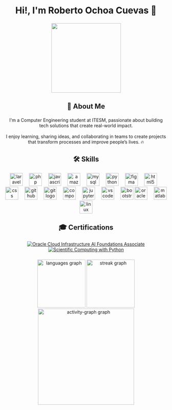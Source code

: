 <h1 align="center">Hi!, I'm Roberto Ochoa Cuevas 👋</h1>

###

<div align="center">
  <img height="217" src="https://pbs.twimg.com/media/FNVyspAXwAEHS6X.jpg"  />
</div>

###

<h2 align="center">🚀 About Me</h2>

###

<p align="center">I'm a Computer Engineering student at ITESM, passionate about building tech solutions that create real-world impact.<br><br>I enjoy learning, sharing ideas, and collaborating in teams to create projects that transform processes and improve people’s lives. 🔥</p>

###

<h2 align="center">🛠 Skills</h2>

###

<div align="center">
  <img src="https://cdn.jsdelivr.net/gh/devicons/devicon/icons/laravel/laravel-original.svg" height="40" alt="laravel logo"  />
  <img width="12" />
  <img src="https://cdn.jsdelivr.net/gh/devicons/devicon/icons/php/php-original.svg" height="40" alt="php logo"  />
  <img width="12" />
  <img src="https://cdn.jsdelivr.net/gh/devicons/devicon/icons/javascript/javascript-original.svg" height="40" alt="javascript logo"  />
  <img width="12" />
  <img src="https://skillicons.dev/icons?i=aws" height="40" alt="amazonwebservices logo"  />
  <img width="12" />
  <img src="https://cdn.jsdelivr.net/gh/devicons/devicon/icons/mysql/mysql-original.svg" height="40" alt="mysql logo"  />
  <img width="12" />
  <img src="https://cdn.jsdelivr.net/gh/devicons/devicon/icons/python/python-original.svg" height="40" alt="python logo"  />
  <img width="12" />
  <img src="https://cdn.jsdelivr.net/gh/devicons/devicon/icons/figma/figma-original.svg" height="40" alt="figma logo"  />
  <img width="12" />
  <img src="https://cdn.jsdelivr.net/gh/devicons/devicon/icons/html5/html5-original.svg" height="40" alt="html5 logo"  />
  <img width="12" />
  <img src="https://cdn.jsdelivr.net/gh/devicons/devicon/icons/css3/css3-original.svg" height="40" alt="css logo"  />
  <img width="12" />
  <img src="https://cdn.jsdelivr.net/gh/devicons/devicon/icons/github/github-original.svg" height="40" alt="github logo"  />
  <img width="12" />
  <img src="https://cdn.jsdelivr.net/gh/devicons/devicon/icons/git/git-original.svg" height="40" alt="git logo"  />
  <img width="12" />
  <img src="https://cdn.jsdelivr.net/gh/devicons/devicon/icons/composer/composer-original.svg" height="40" alt="composer logo"  />
  <img width="12" />
  <img src="https://cdn.jsdelivr.net/gh/devicons/devicon/icons/jupyter/jupyter-original.svg" height="40" alt="jupyter logo"  />
  <img width="12" />
  <img src="https://cdn.jsdelivr.net/gh/devicons/devicon/icons/vscode/vscode-original.svg" height="40" alt="vscode logo"  />
  <img width="12" />
  <img src="https://cdn.jsdelivr.net/gh/devicons/devicon/icons/bootstrap/bootstrap-original.svg" height="40" alt="bootstrap logo"  />
  <img src="https://cdn.jsdelivr.net/gh/devicons/devicon/icons/oracle/oracle-original.svg" height="40" alt="oracle logo"  />
   <img width="12" />
  <img src="https://cdn.jsdelivr.net/gh/devicons/devicon/icons/matlab/matlab-original.svg" height="40" alt="matlab logo"  />
  <img src="https://cdn.jsdelivr.net/gh/devicons/devicon/icons/linux/linux-original.svg" height="40" alt="linux logo"  />
</div>

###

<h2 align="center">🎓 Certifications</h2>

###

<div align="center">

  <!-- Oracle Cloud Infrastructure 2025 Certified AI Foundations Associate -->
  <a href="https://catalog-education.oracle.com/pls/certview/sharebadge?id=46B3EB051D6CEF0D93DEF3F12E5AB8EE575B340791D0138E47CF3472E07DF143" target="_blank">
    <img src="https://img.shields.io/badge/Oracle%20Cloud%20Infrastructure%20AI%20Foundations%20Associate-FF0000?style=for-the-badge&logo=oracle&logoColor=white" alt="Oracle Cloud Infrastructure AI Foundations Associate"/>
  </a>

  <!-- Scientific Computing with Python -->
  <a href="https://freecodecamp.org/certification/robertoochoacuevas/scientific-computing-with-python-v7" target="_blank">
    <img src="https://img.shields.io/badge/Scientific%20Computing%20with%20Python-0A0A23?style=for-the-badge&logo=python&logoColor=white" alt="Scientific Computing with Python"/>
  </a>

</div>
  
###

<div align="center">
  <img src="https://github-readme-stats.vercel.app/api/top-langs?username=Roberto0611&locale=en&hide_title=false&layout=compact&card_width=320&langs_count=5&theme=dark&hide_border=false&order=2" height="150" alt="languages graph"  />
  <img src="https://streak-stats.demolab.com?user=Roberto0611&locale=en&mode=daily&theme=dark&hide_border=false&border_radius=5&order=3" height="150" alt="streak graph"  />
  <img src="https://github-readme-activity-graph.vercel.app/graph?username=Roberto0611&radius=16&theme=github-dark&area=true&order=5" height="300" alt="activity-graph graph"  />
</div>

###
